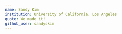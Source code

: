 ```yaml
---
name: Sandy Kim
institution: University of California, Los Angeles
quote: We made it!
github_user: sandyskim
---
```

